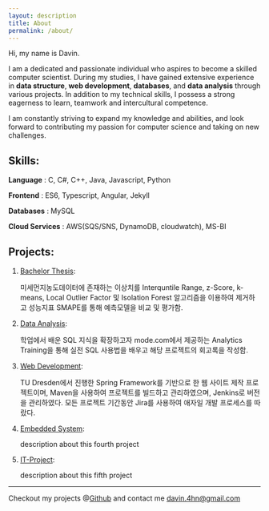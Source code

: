 ```yaml
---
layout: description
title: About
permalink: /about/
---
```


Hi, my name is Davin.

I am a dedicated and passionate individual who aspires to become a skilled computer scientist. During my studies, I have gained extensive experience in **data structure**, **web development**, **databases**, and **data analysis** through various projects. In addition to my technical skills, I possess a strong eagerness to learn, teamwork and intercultural competence.

I am constantly striving to expand my knowledge and abilities, and look forward to contributing my passion for computer science and taking on new challenges.



## Skills:

**Language** : C, C#, C++, Java, Javascript, Python

**Frontend** : ES6, Typescript, Angular, Jekyll

**Databases** : MySQL

**Cloud Services** : AWS(SQS/SNS, DynamoDB, cloudwatch), MS-BI



## Projects:

1.  [Bachelor Thesis](https://github.com/ahndavin/Abschlussarbeit_Bachelor):

    미세먼지농도데이터에 존재하는 이상치를 Interquntile Range, z-Score, k-means, Local Outlier Factor 및 Isolation Forest 알고리즘을 이용하여 제거하고 성능지표 SMAPE를 통해 예측모델을 비교 및 평가함.

2.  [Data Analysis](./another-page.html):

    학업에서 배운 SQL 지식을 확장하고자 mode.com에서 제공하는 Analytics Training을 통해 실전 SQL 사용법을 배우고 해당 프로젝트의 회고록을 작성함.

3.  [Web Development](https://github.com/ahndavin/Web_Entwicklung_Uni):

    TU Dresden에서 진행한 Spring Framework를 기반으로 한 웹 사이트 제작 프로젝트이며, Maven을 사용하여 프로젝트를 빌드하고 관리하였으며, Jenkins로 버전을 관리하였다. 모든 프로젝트 기간동안 Jira를 사용하여 애자일 개발 프로세스를 따랐다.

4.  [Embedded System](./another-page.html):

    description about this fourth project

5.  [IT-Project](./another-page.html):

    description about this fifth project

* * *

Checkout my projects @[Github](https://github.com/ahndavin) and contact me <davin.4hn@gmail.com>